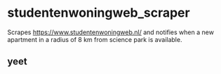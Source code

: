 # studentenwoningweb_scraper
Scrapes https://www.studentenwoningweb.nl/ and notifies when a new apartment in a radius of 8 km from science park is available.

## yeet
